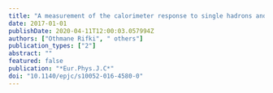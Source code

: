```yaml
---
title: "A measurement of the calorimeter response to single hadrons and determination of the jet energy scale uncertainty using LHC Run-1 $pp$-collision data with the ATLAS detector"
date: 2017-01-01
publishDate: 2020-04-11T12:00:03.057994Z
authors: ["Othmane Rifki", " others"]
publication_types: ["2"]
abstract: ""
featured: false
publication: "*Eur.Phys.J.C*"
doi: "10.1140/epjc/s10052-016-4580-0"
---
```


